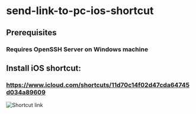 # send-link-to-pc-ios-shortcut

## Prerequisites
### Requires OpenSSH Server on Windows machine

## Install iOS shortcut:
### https://www.icloud.com/shortcuts/11d70c14f02d47cda64745d034a89609

![Shortcut link](https://raw.githubusercontent.com/vmullassery/send-link-to-pc-ios-shortcut/main/qr-code.png)
